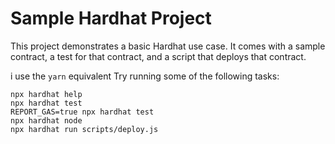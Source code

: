 # Sample Hardhat Project

This project demonstrates a basic Hardhat use case. It comes with a sample contract, a test for that contract, and a script that deploys that contract.

i use the `yarn` equivalent
Try running some of the following tasks:
```shell
npx hardhat help
npx hardhat test
REPORT_GAS=true npx hardhat test
npx hardhat node
npx hardhat run scripts/deploy.js
```
